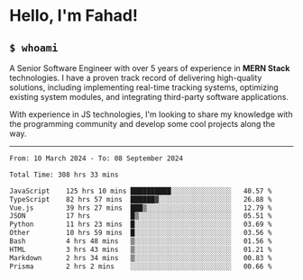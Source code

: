 <h1>Hello, I'm Fahad!</h1>

<h2><code>$ whoami</code></h2>

A Senior Software Engineer with over 5 years of experience in **MERN Stack** technologies. I have a proven track record of delivering high-quality solutions, including implementing real-time tracking systems, optimizing existing system modules, and integrating third-party software applications.

With experience in JS technologies, I'm looking to share my knowledge with the programming community and develop some cool projects along the way.

---

<!--START_SECTION:waka-->

```txt
From: 10 March 2024 - To: 08 September 2024

Total Time: 308 hrs 33 mins

JavaScript    125 hrs 10 mins ██████████░░░░░░░░░░░░░░░   40.57 %
TypeScript    82 hrs 57 mins  ██████▓░░░░░░░░░░░░░░░░░░   26.88 %
Vue.js        39 hrs 27 mins  ███▒░░░░░░░░░░░░░░░░░░░░░   12.79 %
JSON          17 hrs          █▒░░░░░░░░░░░░░░░░░░░░░░░   05.51 %
Python        11 hrs 23 mins  █░░░░░░░░░░░░░░░░░░░░░░░░   03.69 %
Other         10 hrs 59 mins  █░░░░░░░░░░░░░░░░░░░░░░░░   03.56 %
Bash          4 hrs 48 mins   ▒░░░░░░░░░░░░░░░░░░░░░░░░   01.56 %
HTML          3 hrs 43 mins   ▒░░░░░░░░░░░░░░░░░░░░░░░░   01.21 %
Markdown      2 hrs 34 mins   ▒░░░░░░░░░░░░░░░░░░░░░░░░   00.83 %
Prisma        2 hrs 2 mins    ░░░░░░░░░░░░░░░░░░░░░░░░░   00.66 %
```

<!--END_SECTION:waka-->

<!--
**heyFahad/heyFahad** is a ✨ _special_ ✨ repository because its `README.md` (this file) appears on your GitHub profile.

Here are some ideas to get you started:

- 🔭 I’m currently working on ...
- 🌱 I’m currently learning ...
- 👯 I’m looking to collaborate on ...
- 🤔 I’m looking for help with ...
- 💬 Ask me about ...
- 📫 How to reach me: ...
- 😄 Pronouns: ...
- ⚡ Fun fact: ...
-->
